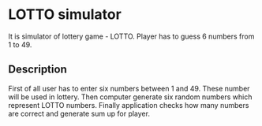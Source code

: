 # LOTTO simulator
It is simulator of lottery game - LOTTO. Player has to guess 6 numbers from 1 to 49.

## Description
First of all user has to enter six numbers between 1 and 49. These number will be used in lottery. Then computer generate six random numbers which represent LOTTO numbers. Finally application checks how many numbers are correct and generate sum up for player.